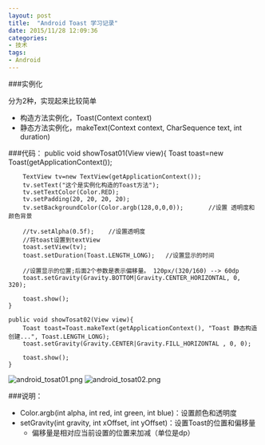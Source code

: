 ```yaml
---
layout: post
title:  "Android Toast 学习记录"
date: 2015/11/28 12:09:36 
categories:
- 技术
tags:
- Android
---
```



###实例化

分为2种，实现起来比较简单

- 构造方法实例化，Toast(Context context)
- 静态方法实例化，makeText(Context context, CharSequence text, int duration)


###代码：
	public void showTosat01(View view){
		Toast toast=new Toast(getApplicationContext());
		
		TextView tv=new TextView(getApplicationContext());
		tv.setText("这个是实例化构造的Toast方法");
		tv.setTextColor(Color.RED);
		tv.setPadding(20, 20, 20, 20);
		tv.setBackgroundColor(Color.argb(128,0,0,0));		//设置 透明度和颜色背景
		
		//tv.setAlpha(0.5f);	//设置透明度
		//将toast设置到textView
		toast.setView(tv);
		toast.setDuration(Toast.LENGTH_LONG);	//设置显示的时间
		
		//设置显示的位置;后面2个参数是表示偏移量。	120px/(320/160)	--> 60dp
		toast.setGravity(Gravity.BOTTOM|Gravity.CENTER_HORIZONTAL, 0, 320);
		
		toast.show();
	}
	
	public void showTosat02(View view){
		Toast toast=Toast.makeText(getApplicationContext(), "Toast 静态构造创建...", Toast.LENGTH_LONG);
		toast.setGravity(Gravity.CENTER|Gravity.FILL_HORIZONTAL , 0, 0);
	
		toast.show();
	}

![android_tosat01.png]({{site.baseurl}}/public/img/android_tosat01.png)
![android_tosat02.png]({{site.baseurl}}/public/img/android_tosat02.png)

###说明：
- Color.argb(int alpha, int red, int green, int blue)：设置颜色和透明度
- setGravity(int gravity, int xOffset, int yOffset)：设置Toast的位置和偏移量
	- 偏移量是相对应当前设置的位置来加减（单位是dp）





